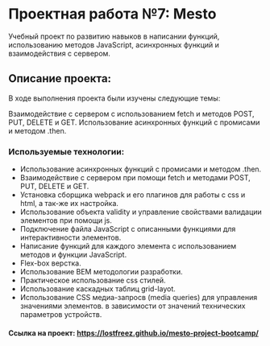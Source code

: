 # Проектная работа №7: Mesto

Учебный проект по развитию навыков в написании функций, использованию методов JavaScript, асинхронных функций и взаимодействия с сервером.

## Описание проекта:

В ходе выполнения проекта были изучены следующие темы:

Взаимодействие с сервером с использованием fetch и методов POST, PUT, DELETE и GET.
Использование асинхронных функций с промисами и методом .then.

### Используемые технологии:
- Использование асинхронных функций с промисами и методом .then.
- Взаимодействие с сервером при помощи fetch и методами POST, PUT, DELETE и GET.
- Установка сборщика webpack и его плагинов для работы с css и html, а так-же их настройка.
- Использование объекта validity и управление свойствами валидации элементов при помощи js.
- Подключение файла JavaScript с описанными функциями для интерактивности элементов.
- Написание функций для каждого элемента с использованием методов и функции JavaScript.
- Flex-box верстка.
- Использование BEM методологии разработки.
- Практическое использование css стилей.
- Использование каскадных таблиц grid-layot.
- Использование CSS медиа-запросв (media queries) для управления значениями элементов. 
в зависимости от значений технических параметров устройств.

#### Ссылка на проект: https://lostfreez.github.io/mesto-project-bootcamp/ 